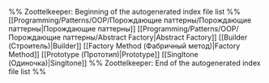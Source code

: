 %% Zoottelkeeper: Beginning of the autogenerated index file list  %%
 [[Programming/Patterns/OOP/Порождающие паттерны/Порождающие паттерны|Порождающие паттерны]]
 [[Programming/Patterns/OOP/Порождающие паттерны/Abstract Factory|Abstract Factory]]
 [[Builder (Строитель)|Builder]]
 [[Factory Method (Фабричный метод)|Factory Method]]
 [[Prototype (Прототип)|Prototype]]
 [[Singltone (Одиночка)|Singltone]]
%% Zoottelkeeper: End of the autogenerated index file list  %%
